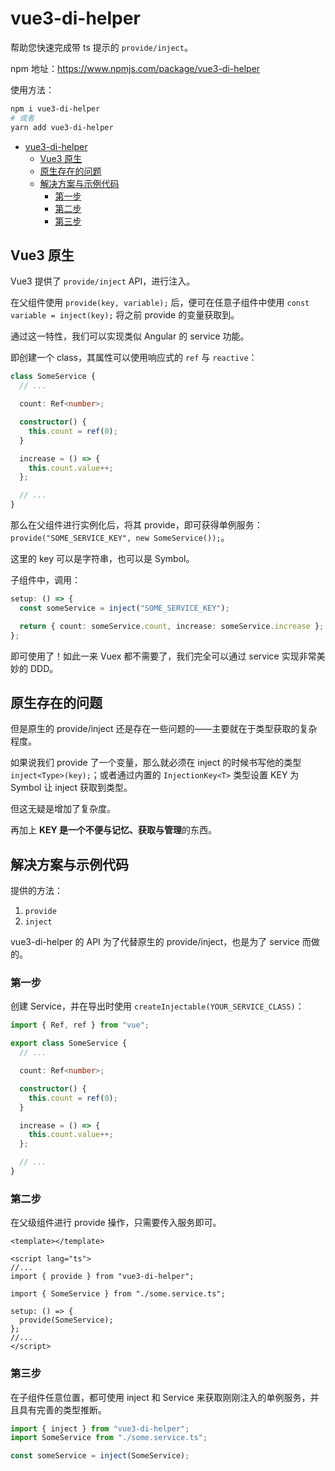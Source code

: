 # vue3-di-helper

帮助您快速完成带 ts 提示的 `provide/inject`。

npm 地址：https://www.npmjs.com/package/vue3-di-helper

使用方法：

```bash
npm i vue3-di-helper
# 或者
yarn add vue3-di-helper
```

- [vue3-di-helper](#vue3-di-helper)
  - [Vue3 原生](#vue3-原生)
  - [原生存在的问题](#原生存在的问题)
  - [解决方案与示例代码](#解决方案与示例代码)
    - [第一步](#第一步)
    - [第二步](#第二步)
    - [第三步](#第三步)

## Vue3 原生

Vue3 提供了 `provide/inject` API，进行注入。

在父组件使用 `provide(key, variable);` 后，便可在任意子组件中使用 `const variable = inject(key);` 将之前 provide 的变量获取到。

通过这一特性，我们可以实现类似 Angular 的 service 功能。

即创建一个 class，其属性可以使用响应式的 `ref` 与 `reactive`：

```ts
class SomeService {
  // ...

  count: Ref<number>;

  constructor() {
    this.count = ref(0);
  }

  increase = () => {
    this.count.value++;
  };

  // ...
}
```

那么在父组件进行实例化后，将其 provide，即可获得单例服务：`provide("SOME_SERVICE_KEY", new SomeService());`。

这里的 key 可以是字符串，也可以是 Symbol。

子组件中，调用：

```ts
setup: () => {
  const someService = inject("SOME_SERVICE_KEY");

  return { count: someService.count, increase: someService.increase };
};
```

即可使用了！如此一来 Vuex 都不需要了，我们完全可以通过 service 实现非常美妙的 DDD。

## 原生存在的问题

但是原生的 provide/inject 还是存在一些问题的——主要就在于类型获取的复杂程度。

如果说我们 provide 了一个变量，那么就必须在 inject 的时候书写他的类型 `inject<Type>(key);`；或者通过内置的 `InjectionKey<T>` 类型设置 KEY 为 Symbol 让 inject 获取到类型。

但这无疑是增加了复杂度。

再加上 **KEY 是一个不便与记忆、获取与管理**的东西。

## 解决方案与示例代码

提供的方法：

1. `provide`
2. `inject`

vue3-di-helper 的 API 为了代替原生的 provide/inject，也是为了 service 而做的。

### 第一步

创建 Service，并在导出时使用 `createInjectable(YOUR_SERVICE_CLASS)`：

```ts
import { Ref, ref } from "vue";

export class SomeService {
  // ...

  count: Ref<number>;

  constructor() {
    this.count = ref(0);
  }

  increase = () => {
    this.count.value++;
  };

  // ...
}
```

### 第二步

在父级组件进行 provide 操作，只需要传入服务即可。

```vue
<template></template>

<script lang="ts">
//...
import { provide } from "vue3-di-helper";

import { SomeService } from "./some.service.ts";

setup: () => {
  provide(SomeService);
};
//...
</script>
```

### 第三步

在子组件任意位置，都可使用 inject 和 Service 来获取刚刚注入的单例服务，并且具有完善的类型推断。

```ts
import { inject } from "vue3-di-helper";
import SomeService from "./some.service.ts";

const someService = inject(SomeService);
```
